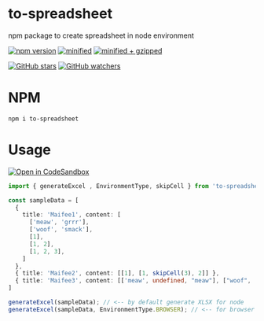 # to-spreadsheet
npm package to create spreadsheet in node environment


[![npm version](https://img.shields.io/npm/v/to-spreadsheet.svg)](https://www.npmjs.com/package/to-spreadsheet)
[![minified](https://badgen.net/bundlephobia/min/to-spreadsheet)](https://bundlephobia.com/result?p=to-spreadsheet)
[![minified + gzipped](https://badgen.net/bundlephobia/minzip/to-spreadsheet)](https://bundlephobia.com/result?p=to-spreadsheet)

[![GitHub stars](https://img.shields.io/github/stars/maifeeulasad/to-spreadsheet)](https://github.com/maifeeulasad/to-spreadsheet/stargazers)
[![GitHub watchers](https://img.shields.io/github/watchers/maifeeulasad/to-spreadsheet)](https://github.com/maifeeulasad/to-spreadsheet/watchers)

# NPM
```
npm i to-spreadsheet
```


# Usage
[![Open in CodeSandbox](https://img.shields.io/badge/Open%20in-CodeSandbox-blue?logo=codesandbox)](https://codesandbox.io/s/to-spreadsheet-example-hdmrvc?file=/src/App.tsx)

```ts
import { generateExcel , EnvironmentType, skipCell } from 'to-spreadsheet/lib/index';

const sampleData = [
  {
    title: 'Maifee1', content: [
      ['meaw', 'grrr'],
      ['woof', 'smack'],
      [1],
      [1, 2],
      [1, 2, 3],
    ]
  },
  { title: 'Maifee2', content: [[1], [1, skipCell(3), 2]] },
  { title: 'Maifee3', content: [['meaw', undefined, "meaw"], ["woof", 'woof']] }
]

generateExcel(sampleData); // <-- by default generate XLSX for node
generateExcel(sampleData, EnvironmentType.BROWSER); // <-- for browser
```
